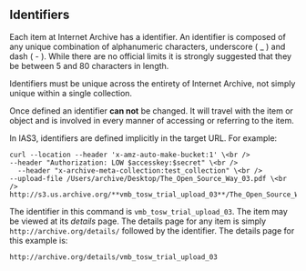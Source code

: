 ## Identifiers

Each item at Internet Archive has a identifier. An identifier is composed of any unique combination of alphanumeric characters, underscore ( _ ) and dash ( - ). While there are no official limits it is strongly suggested that they be between 5 and 80 characters in length.

Identifiers must be unique across the entirety of Internet Archive, not simply unique within a single collection.

Once defined an identifier **can not** be changed. It will travel with the item or object and is involved in every manner of accessing or referring to the item.

In IAS3, identifiers are defined implicitly in the target URL. For example:

    curl --location --header 'x-amz-auto-make-bucket:1' \<br />
    --header "Authorization: LOW $accesskey:$secret" \<br />
	  --header "x-archive-meta-collection:test_collection" \<br />
    --upload-file /Users/archive/Desktop/The_Open_Source_Way_03.pdf \<br />
    http://s3.us.archive.org/**vmb_tosw_trial_upload_03**/The_Open_Source_Way_03.pdf

The identifier in this command is `vmb_tosw_trial_upload_03`. The item may be viewed at its _details_ page. The details page for any item is simply `http://archive.org/details/` followed by the identifier. The details page for this example is:

    http://archive.org/details/vmb_tosw_trial_upload_03
